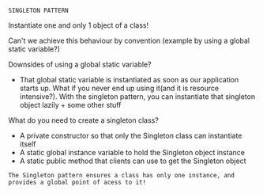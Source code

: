 `SINGLETON PATTERN`

Instantiate one and only 1 object of a class!

Can't we achieve this behaviour by convention (example by using a global static variable?)

Downsides of using a global static variable?
- That global static variable is instantiated as soon as our application starts up. What if 
you never end up using it(and it is resource intensive?). With the singleton pattern,
you can instantiate that singleton object lazily + some other stuff

What do you need to create a singleton class?
- A private constructor so that only the Singleton class can instantiate itself
- A static global instance variable to hold the Singleton object instance
- A static public method that clients can use to get the Singleton object

`The Singleton pattern ensures a class has only one instance, and provides a global
point of acess to it!` 

